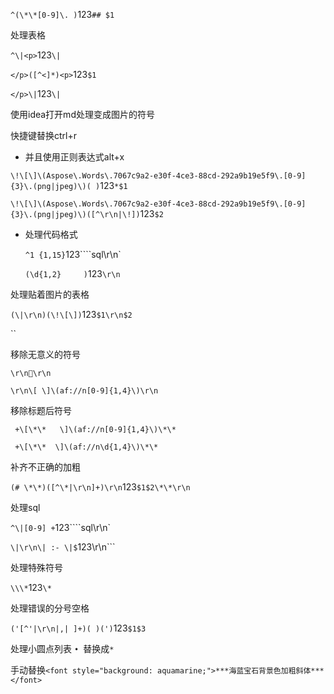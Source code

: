 `^(\*\*[0-9]\. )`123`## $1`



处理表格

`^\|<p>`123`\|`

`</p>([^<]*)<p>`123`$1`

`</p>\|`123`\|`



使用idea打开md处理变成图片的符号

快捷键替换ctrl+r

* 并且使用正则表达式alt+x

`\!\[\]\(Aspose\.Words\.7067c9a2-e30f-4ce3-88cd-292a9b19e5f9\.[0-9]{3}\.(png|jpeg)\)( )`123`*$1`

`\!\[\]\(Aspose\.Words\.7067c9a2-e30f-4ce3-88cd-292a9b19e5f9\.[0-9]{3}\.(png|jpeg)\)([^\r\n|\!])`123`$2`

* 处理代码格式

  `^1 {1,15}`123````sql\r\n`

  `(\d{1,2}     )`123`\r\n`



处理贴着图片的表格

`(\|\r\n)(\!\[\])`123`$1\r\n$2`

``

移除无意义的符号

`\r\n\r\n`

`\r\n\[	\]\(af://n[0-9]{1,4}\)\r\n`

移除标题后符号

` +\[\*\*   \]\(af://n[0-9]{1,4}\)\*\*`

` +\[\*\*  \]\(af://n\d{1,4}\)\*\*`



补齐不正确的加粗

`(# \*\*)([^\*|\r\n]+)\r\n`123`$1$2\*\*\r\n`



处理sql

`^\|[0-9] +`123````sql\r\n`

`\|\r\n\| :- \|$`123\r\n```



处理特殊符号

`\\\*`123`\*`



处理错误的分号空格

`('[^'|\r\n|,| ]+)( )(')`123`$1$3`

处理小圆点列表
`• `替换成`* `



手动替换`<font style="background: aquamarine;">***海蓝宝石背景色加粗斜体***</font>`